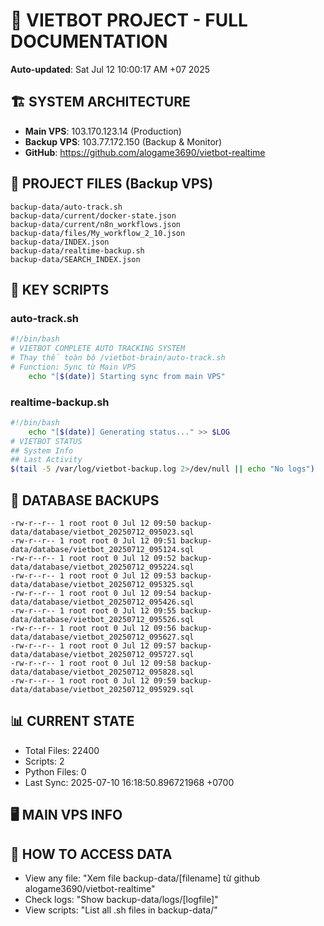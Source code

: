 # 🤖 VIETBOT PROJECT - FULL DOCUMENTATION
**Auto-updated**: Sat Jul 12 10:00:17 AM +07 2025

## 🏗️ SYSTEM ARCHITECTURE
- **Main VPS**: 103.170.123.14 (Production)
- **Backup VPS**: 103.77.172.150 (Backup & Monitor)
- **GitHub**: https://github.com/alogame3690/vietbot-realtime

## 📁 PROJECT FILES (Backup VPS)
```
backup-data/auto-track.sh
backup-data/current/docker-state.json
backup-data/current/n8n_workflows.json
backup-data/files/My_workflow_2_10.json
backup-data/INDEX.json
backup-data/realtime-backup.sh
backup-data/SEARCH_INDEX.json
```

## 🔧 KEY SCRIPTS
### auto-track.sh
```bash
#!/bin/bash
# VIETBOT COMPLETE AUTO TRACKING SYSTEM
# Thay thế toàn bộ /vietbot-brain/auto-track.sh
# Function: Sync từ Main VPS
    echo "[$(date)] Starting sync from main VPS"
```
### realtime-backup.sh
```bash
#!/bin/bash
    echo "[$(date)] Generating status..." >> $LOG
# VIETBOT STATUS
## System Info
## Last Activity
$(tail -5 /var/log/vietbot-backup.log 2>/dev/null || echo "No logs")
```

## 💾 DATABASE BACKUPS
```
-rw-r--r-- 1 root root 0 Jul 12 09:50 backup-data/database/vietbot_20250712_095023.sql
-rw-r--r-- 1 root root 0 Jul 12 09:51 backup-data/database/vietbot_20250712_095124.sql
-rw-r--r-- 1 root root 0 Jul 12 09:52 backup-data/database/vietbot_20250712_095224.sql
-rw-r--r-- 1 root root 0 Jul 12 09:53 backup-data/database/vietbot_20250712_095325.sql
-rw-r--r-- 1 root root 0 Jul 12 09:54 backup-data/database/vietbot_20250712_095426.sql
-rw-r--r-- 1 root root 0 Jul 12 09:55 backup-data/database/vietbot_20250712_095526.sql
-rw-r--r-- 1 root root 0 Jul 12 09:56 backup-data/database/vietbot_20250712_095627.sql
-rw-r--r-- 1 root root 0 Jul 12 09:57 backup-data/database/vietbot_20250712_095727.sql
-rw-r--r-- 1 root root 0 Jul 12 09:58 backup-data/database/vietbot_20250712_095828.sql
-rw-r--r-- 1 root root 0 Jul 12 09:59 backup-data/database/vietbot_20250712_095929.sql
```

## 📊 CURRENT STATE
- Total Files: 22400
- Scripts: 2
- Python Files: 0
- Last Sync: 2025-07-10 16:18:50.896721968 +0700

## 🖥️ MAIN VPS INFO


## 🚨 HOW TO ACCESS DATA
- View any file: "Xem file backup-data/[filename] từ github alogame3690/vietbot-realtime"
- Check logs: "Show backup-data/logs/[logfile]"
- View scripts: "List all .sh files in backup-data/"
